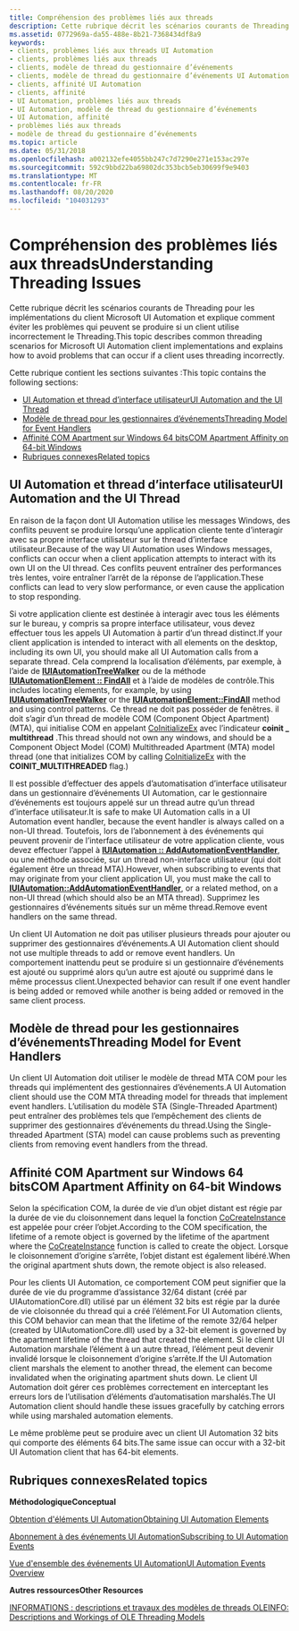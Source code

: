 ```yaml
---
title: Compréhension des problèmes liés aux threads
description: Cette rubrique décrit les scénarios courants de Threading pour les implémentations du client Microsoft UI Automation et explique comment éviter les problèmes qui peuvent se produire si un client utilise incorrectement le Threading.
ms.assetid: 0772969a-da55-488e-8b21-7368434df8a9
keywords:
- clients, problèmes liés aux threads UI Automation
- clients, problèmes liés aux threads
- clients, modèle de thread du gestionnaire d’événements
- clients, modèle de thread du gestionnaire d’événements UI Automation
- clients, affinité UI Automation
- clients, affinité
- UI Automation, problèmes liés aux threads
- UI Automation, modèle de thread du gestionnaire d’événements
- UI Automation, affinité
- problèmes liés aux threads
- modèle de thread du gestionnaire d’événements
ms.topic: article
ms.date: 05/31/2018
ms.openlocfilehash: a002132efe4055bb247c7d7290e271e153ac297e
ms.sourcegitcommit: 592c9bbd22ba69802dc353bcb5eb30699f9e9403
ms.translationtype: MT
ms.contentlocale: fr-FR
ms.lasthandoff: 08/20/2020
ms.locfileid: "104031293"
---
```

# <a name="understanding-threading-issues"></a><span data-ttu-id="03f92-114">Compréhension des problèmes liés aux threads</span><span class="sxs-lookup"><span data-stu-id="03f92-114">Understanding Threading Issues</span></span>

<span data-ttu-id="03f92-115">Cette rubrique décrit les scénarios courants de Threading pour les implémentations du client Microsoft UI Automation et explique comment éviter les problèmes qui peuvent se produire si un client utilise incorrectement le Threading.</span><span class="sxs-lookup"><span data-stu-id="03f92-115">This topic describes common threading scenarios for Microsoft UI Automation client implementations and explains how to avoid problems that can occur if a client uses threading incorrectly.</span></span>

<span data-ttu-id="03f92-116">Cette rubrique contient les sections suivantes :</span><span class="sxs-lookup"><span data-stu-id="03f92-116">This topic contains the following sections:</span></span>

-   [<span data-ttu-id="03f92-117">UI Automation et thread d’interface utilisateur</span><span class="sxs-lookup"><span data-stu-id="03f92-117">UI Automation and the UI Thread</span></span>](#ui-automation-and-the-ui-thread)
-   [<span data-ttu-id="03f92-118">Modèle de thread pour les gestionnaires d’événements</span><span class="sxs-lookup"><span data-stu-id="03f92-118">Threading Model for Event Handlers</span></span>](#threading-model-for-event-handlers)
-   [<span data-ttu-id="03f92-119">Affinité COM Apartment sur Windows 64 bits</span><span class="sxs-lookup"><span data-stu-id="03f92-119">COM Apartment Affinity on 64-bit Windows</span></span>](#com-apartment-affinity-on-64-bit-windows)
-   [<span data-ttu-id="03f92-120">Rubriques connexes</span><span class="sxs-lookup"><span data-stu-id="03f92-120">Related topics</span></span>](#related-topics)

## <a name="ui-automation-and-the-ui-thread"></a><span data-ttu-id="03f92-121">UI Automation et thread d’interface utilisateur</span><span class="sxs-lookup"><span data-stu-id="03f92-121">UI Automation and the UI Thread</span></span>

<span data-ttu-id="03f92-122">En raison de la façon dont UI Automation utilise les messages Windows, des conflits peuvent se produire lorsqu’une application cliente tente d’interagir avec sa propre interface utilisateur sur le thread d’interface utilisateur.</span><span class="sxs-lookup"><span data-stu-id="03f92-122">Because of the way UI Automation uses Windows messages, conflicts can occur when a client application attempts to interact with its own UI on the UI thread.</span></span> <span data-ttu-id="03f92-123">Ces conflits peuvent entraîner des performances très lentes, voire entraîner l’arrêt de la réponse de l’application.</span><span class="sxs-lookup"><span data-stu-id="03f92-123">These conflicts can lead to very slow performance, or even cause the application to stop responding.</span></span>

<span data-ttu-id="03f92-124">Si votre application cliente est destinée à interagir avec tous les éléments sur le bureau, y compris sa propre interface utilisateur, vous devez effectuer tous les appels UI Automation à partir d’un thread distinct.</span><span class="sxs-lookup"><span data-stu-id="03f92-124">If your client application is intended to interact with all elements on the desktop, including its own UI, you should make all UI Automation calls from a separate thread.</span></span> <span data-ttu-id="03f92-125">Cela comprend la localisation d’éléments, par exemple, à l’aide de [**IUIAutomationTreeWalker**](/windows/desktop/api/UIAutomationClient/nn-uiautomationclient-iuiautomationtreewalker) ou de la méthode [**IUIAutomationElement :: FindAll**](/windows/desktop/api/UIAutomationClient/nf-uiautomationclient-iuiautomationelement-findall) et à l’aide de modèles de contrôle.</span><span class="sxs-lookup"><span data-stu-id="03f92-125">This includes locating elements, for example, by using [**IUIAutomationTreeWalker**](/windows/desktop/api/UIAutomationClient/nn-uiautomationclient-iuiautomationtreewalker) or the [**IUIAutomationElement::FindAll**](/windows/desktop/api/UIAutomationClient/nf-uiautomationclient-iuiautomationelement-findall) method and using control patterns.</span></span> <span data-ttu-id="03f92-126">Ce thread ne doit pas posséder de fenêtres. il doit s’agir d’un thread de modèle COM (Component Object Apartment) (MTA), qui initialise COM en appelant [CoInitializeEx](/windows/win32/api/combaseapi/nf-combaseapi-coinitializeex) avec l’indicateur **coinit \_ multithread** .</span><span class="sxs-lookup"><span data-stu-id="03f92-126">This thread should not own any windows, and should be a Component Object Model (COM) Multithreaded Apartment (MTA) model thread (one that initializes COM by calling [CoInitializeEx](/windows/win32/api/combaseapi/nf-combaseapi-coinitializeex) with the **COINIT\_MULTITHREADED** flag.)</span></span>

<span data-ttu-id="03f92-127">Il est possible d’effectuer des appels d’automatisation d’interface utilisateur dans un gestionnaire d’événements UI Automation, car le gestionnaire d’événements est toujours appelé sur un thread autre qu’un thread d’interface utilisateur.</span><span class="sxs-lookup"><span data-stu-id="03f92-127">It is safe to make UI Automation calls in a UI Automation event handler, because the event handler is always called on a non-UI thread.</span></span> <span data-ttu-id="03f92-128">Toutefois, lors de l’abonnement à des événements qui peuvent provenir de l’interface utilisateur de votre application cliente, vous devez effectuer l’appel à [**IUIAutomation :: AddAutomationEventHandler**](/windows/desktop/api/UIAutomationClient/nf-uiautomationclient-iuiautomation-addautomationeventhandler), ou une méthode associée, sur un thread non-interface utilisateur (qui doit également être un thread MTA).</span><span class="sxs-lookup"><span data-stu-id="03f92-128">However, when subscribing to events that may originate from your client application UI, you must make the call to [**IUIAutomation::AddAutomationEventHandler**](/windows/desktop/api/UIAutomationClient/nf-uiautomationclient-iuiautomation-addautomationeventhandler), or a related method, on a non-UI thread (which should also be an MTA thread).</span></span> <span data-ttu-id="03f92-129">Supprimez les gestionnaires d’événements situés sur un même thread.</span><span class="sxs-lookup"><span data-stu-id="03f92-129">Remove event handlers on the same thread.</span></span>

<span data-ttu-id="03f92-130">Un client UI Automation ne doit pas utiliser plusieurs threads pour ajouter ou supprimer des gestionnaires d’événements.</span><span class="sxs-lookup"><span data-stu-id="03f92-130">A UI Automation client should not use multiple threads to add or remove event handlers.</span></span> <span data-ttu-id="03f92-131">Un comportement inattendu peut se produire si un gestionnaire d’événements est ajouté ou supprimé alors qu’un autre est ajouté ou supprimé dans le même processus client.</span><span class="sxs-lookup"><span data-stu-id="03f92-131">Unexpected behavior can result if one event handler is being added or removed while another is being added or removed in the same client process.</span></span>

## <a name="threading-model-for-event-handlers"></a><span data-ttu-id="03f92-132">Modèle de thread pour les gestionnaires d’événements</span><span class="sxs-lookup"><span data-stu-id="03f92-132">Threading Model for Event Handlers</span></span>

<span data-ttu-id="03f92-133">Un client UI Automation doit utiliser le modèle de thread MTA COM pour les threads qui implémentent des gestionnaires d’événements.</span><span class="sxs-lookup"><span data-stu-id="03f92-133">A UI Automation client should use the COM MTA threading model for threads that implement event handlers.</span></span> <span data-ttu-id="03f92-134">L’utilisation du modèle STA (Single-Threaded Apartment) peut entraîner des problèmes tels que l’empêchement des clients de supprimer des gestionnaires d’événements du thread.</span><span class="sxs-lookup"><span data-stu-id="03f92-134">Using the Single-threaded Apartment (STA) model can cause problems such as preventing clients from removing event handlers from the thread.</span></span>

## <a name="com-apartment-affinity-on-64-bit-windows"></a><span data-ttu-id="03f92-135">Affinité COM Apartment sur Windows 64 bits</span><span class="sxs-lookup"><span data-stu-id="03f92-135">COM Apartment Affinity on 64-bit Windows</span></span>

<span data-ttu-id="03f92-136">Selon la spécification COM, la durée de vie d’un objet distant est régie par la durée de vie du cloisonnement dans lequel la fonction [CoCreateInstance](/windows/win32/api/combaseapi/nf-combaseapi-cocreateinstance) est appelée pour créer l’objet.</span><span class="sxs-lookup"><span data-stu-id="03f92-136">According to the COM specification, the lifetime of a remote object is governed by the lifetime of the apartment where the [CoCreateInstance](/windows/win32/api/combaseapi/nf-combaseapi-cocreateinstance) function is called to create the object.</span></span> <span data-ttu-id="03f92-137">Lorsque le cloisonnement d’origine s’arrête, l’objet distant est également libéré.</span><span class="sxs-lookup"><span data-stu-id="03f92-137">When the original apartment shuts down, the remote object is also released.</span></span>

<span data-ttu-id="03f92-138">Pour les clients UI Automation, ce comportement COM peut signifier que la durée de vie du programme d’assistance 32/64 distant (créé par UIAutomationCore.dll) utilisé par un élément 32 bits est régie par la durée de vie cloisonnée du thread qui a créé l’élément.</span><span class="sxs-lookup"><span data-stu-id="03f92-138">For UI Automation clients, this COM behavior can mean that the lifetime of the remote 32/64 helper (created by UIAutomationCore.dll) used by a 32-bit element is governed by the apartment lifetime of the thread that created the element.</span></span> <span data-ttu-id="03f92-139">Si le client UI Automation marshale l’élément à un autre thread, l’élément peut devenir invalidé lorsque le cloisonnement d’origine s’arrête.</span><span class="sxs-lookup"><span data-stu-id="03f92-139">If the UI Automation client marshals the element to another thread, the element can become invalidated when the originating apartment shuts down.</span></span> <span data-ttu-id="03f92-140">Le client UI Automation doit gérer ces problèmes correctement en interceptant les erreurs lors de l’utilisation d’éléments d’automatisation marshalés.</span><span class="sxs-lookup"><span data-stu-id="03f92-140">The UI Automation client should handle these issues gracefully by catching errors while using marshaled automation elements.</span></span>

<span data-ttu-id="03f92-141">Le même problème peut se produire avec un client UI Automation 32 bits qui comporte des éléments 64 bits.</span><span class="sxs-lookup"><span data-stu-id="03f92-141">The same issue can occur with a 32-bit UI Automation client that has 64-bit elements.</span></span>

## <a name="related-topics"></a><span data-ttu-id="03f92-142">Rubriques connexes</span><span class="sxs-lookup"><span data-stu-id="03f92-142">Related topics</span></span>

<dl> <dt>

<span data-ttu-id="03f92-143">**Méthodologique**</span><span class="sxs-lookup"><span data-stu-id="03f92-143">**Conceptual**</span></span>
</dt> <dt>

[<span data-ttu-id="03f92-144">Obtention d'éléments UI Automation</span><span class="sxs-lookup"><span data-stu-id="03f92-144">Obtaining UI Automation Elements</span></span>](uiauto-obtainingelements.md)
</dt> <dt>

[<span data-ttu-id="03f92-145">Abonnement à des événements UI Automation</span><span class="sxs-lookup"><span data-stu-id="03f92-145">Subscribing to UI Automation Events</span></span>](uiauto-eventsforclients.md)
</dt> <dt>

[<span data-ttu-id="03f92-146">Vue d'ensemble des événements UI Automation</span><span class="sxs-lookup"><span data-stu-id="03f92-146">UI Automation Events Overview</span></span>](uiauto-eventsoverview.md)
</dt> <dt>

<span data-ttu-id="03f92-147">**Autres ressources**</span><span class="sxs-lookup"><span data-stu-id="03f92-147">**Other Resources**</span></span>
</dt> <dt>

[<span data-ttu-id="03f92-148">INFORMATIONS : descriptions et travaux des modèles de threads OLE</span><span class="sxs-lookup"><span data-stu-id="03f92-148">INFO: Descriptions and Workings of OLE Threading Models</span></span>](https://support.microsoft.com/kb/150777)
</dt> </dl>

 

 